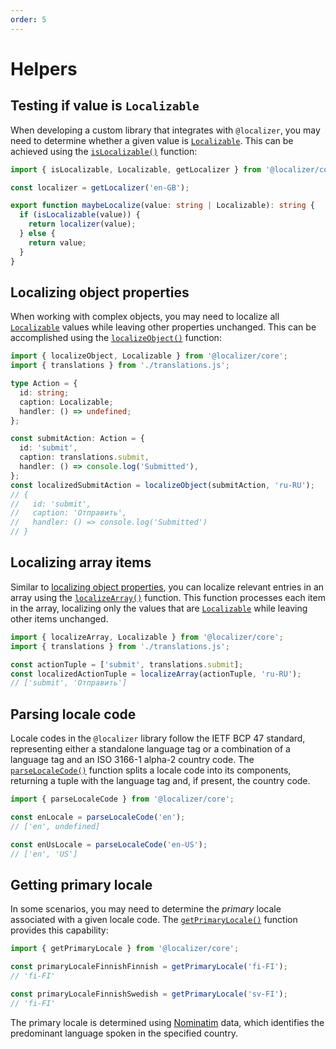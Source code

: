```yaml
---
order: 5
---
```


# Helpers <Badge type="info" text="@localizer/core" />

## Testing if value is `Localizable`

When developing a custom library that integrates with `@localizer`, you may need to determine whether a given value is [`Localizable`](../api/_localizer/core/Localizable/index.md). This can be achieved using the [`isLocalizable()`](../api/_localizer/core/isLocalizable/index.md) function:

```typescript
import { isLocalizable, Localizable, getLocalizer } from '@localizer/core';

const localizer = getLocalizer('en-GB');

export function maybeLocalize(value: string | Localizable): string {
  if (isLocalizable(value)) {
    return localizer(value);
  } else {
    return value;
  }
}
```

## Localizing object properties

When working with complex objects, you may need to localize all [`Localizable`](../api/_localizer/core/Localizable/index.md) values while leaving other properties unchanged. This can be accomplished using the [`localizeObject()`](../api/_localizer/core/localizeObject/index.md) function:

```typescript
import { localizeObject, Localizable } from '@localizer/core';
import { translations } from './translations.js';

type Action = {
  id: string;
  caption: Localizable;
  handler: () => undefined;
};

const submitAction: Action = {
  id: 'submit',
  caption: translations.submit,
  handler: () => console.log('Submitted'),
};
const localizedSubmitAction = localizeObject(submitAction, 'ru-RU');
// {
//   id: 'submit',
//   caption: 'Отправить',
//   handler: () => console.log('Submitted')
// }
```

## Localizing array items

Similar to [localizing object properties](#localizing-object-properties), you can localize relevant entries in an array using the [`localizeArray()`](../api/_localizer/core/localizeArray/index.md) function. This function processes each item in the array, localizing only the values that are [`Localizable`](../api/_localizer/core/Localizable/index.md) while leaving other items unchanged.

```typescript
import { localizeArray, Localizable } from '@localizer/core';
import { translations } from './translations.js';

const actionTuple = ['submit', translations.submit];
const localizedActionTuple = localizeArray(actionTuple, 'ru-RU');
// ['submit', 'Отправить']
```

## Parsing locale code

Locale codes in the `@localizer` library follow the IETF BCP 47 standard, representing either a standalone language tag or a combination of a language tag and an ISO 3166-1 alpha-2 country code. The [`parseLocaleCode()`](../api/_localizer/core/parseLocaleCode/index.md) function splits a locale code into its components, returning a tuple with the language tag and, if present, the country code.

```typescript
import { parseLocaleCode } from '@localizer/core';

const enLocale = parseLocaleCode('en');
// ['en', undefined]

const enUsLocale = parseLocaleCode('en-US');
// ['en', 'US']
```

## Getting primary locale <Badge type="tip" text="preview" />

In some scenarios, you may need to determine the _primary_ locale associated with a given locale code. The [`getPrimaryLocale()`](../api/_localizer/core/getPrimaryLocale/index.md) function provides this capability:

```typescript
import { getPrimaryLocale } from '@localizer/core';

const primaryLocaleFinnishFinnish = getPrimaryLocale('fi-FI');
// 'fi-FI'

const primaryLocaleFinnishSwedish = getPrimaryLocale('sv-FI');
// 'fi-FI'
```

The primary locale is determined using [Nominatim](https://nominatim.org/) data, which identifies the predominant language spoken in the specified country.
